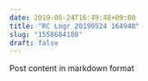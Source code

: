 ```yaml
---
date: 2019-05-24T16:49:48+09:00
title: "RC Logr 20190524 164948"
slug: "1558684188"
draft: false
---
```


Post content in markdown format
